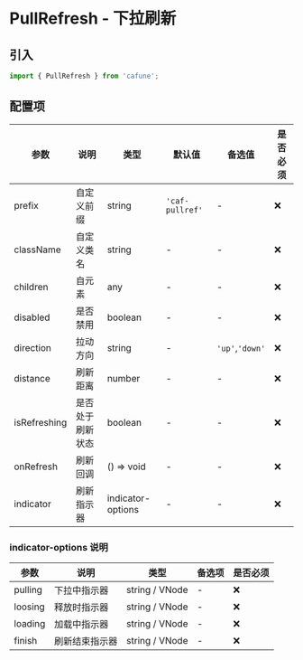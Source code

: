 # PullRefresh - 下拉刷新

## 引入
```jsx
import { PullRefresh } from 'cafune';
```

## 配置项
| 参数 | 说明 | 类型 | 默认值 |备选值 | 是否必须 |
| --- | --- | --- | --- | --- | --- |
| prefix | 自定义前缀 | string | `'caf-pullref'` | - | ❌ |
| className | 自定义类名 | string | - | - | ❌ |
| children | 自元素 | any | - | - | ❌ |
| disabled | 是否禁用 | boolean | - | - | ❌ |
| direction | 拉动方向 | string | - | `'up'`,`'down'` | ❌ |
| distance | 刷新距离 | number | - | - | ❌ |
| isRefreshing | 是否处于刷新状态 | boolean | - | - | ❌ |
| onRefresh | 刷新回调 | () => void | - | - | ❌ |
| indicator | 刷新指示器 | indicator-options | - | - | ❌ |


 ### indicator-options 说明
| 参数 | 说明 | 类型 | 备选项 | 是否必须 |
| --- | --- | --- | --- | --- |
| pulling | 下拉中指示器 | string / VNode | - | ❌ |
| loosing | 释放时指示器 | string / VNode | - | ❌ |
| loading | 加载中指示器 | string / VNode | - | ❌ |
| finish | 刷新结束指示器 | string / VNode | - | ❌ |
